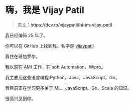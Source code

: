 # 嗨，我是 Vijay Patil

> 原文：<https://dev.to/vijaypatil/hi-im-vijay-patil>

我已经编码 25 年了。

你可以在 GitHub 上找到我，名字是 [vijaypatil](https://github.com/vijaypatil)

我住在班加罗尔。

我以前在 AMI 工作，在 soft Automation，Wipro。

我主要用这些语言编程:Python，Java，JavaScript，Go。

我目前正在学习更多关于 ML、JavaScript、Go、Scala 的知识。

很高兴见到你。